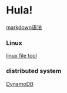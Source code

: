# Hula!


[markdown语法](https://payne81.github.io/Payne_is_studying/markdown_syntax)

### Linux

[linux file tool](https://payne81.github.io/Payne_is_studying/linux/linux_tool_file)

### distributed system

[DynamoDB](https://payne81.github.io/Payne_is_studying/distributed_system/DynamoDB.md)